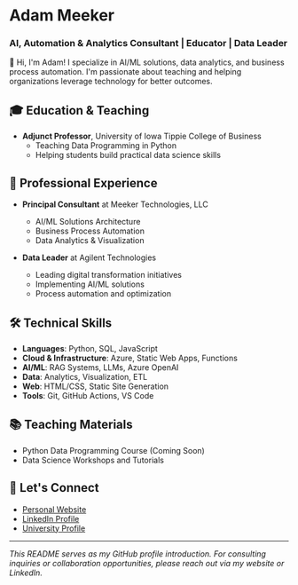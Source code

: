 # Adam Meeker
### AI, Automation & Analytics Consultant | Educator | Data Leader

👋 Hi, I'm Adam! I specialize in AI/ML solutions, data analytics, and business process automation. I'm passionate about teaching and helping organizations leverage technology for better outcomes.

## 🎓 Education & Teaching
- **Adjunct Professor**, University of Iowa Tippie College of Business
  - Teaching Data Programming in Python
  - Helping students build practical data science skills

## 💼 Professional Experience
- **Principal Consultant** at Meeker Technologies, LLC
  - AI/ML Solutions Architecture
  - Business Process Automation
  - Data Analytics & Visualization
  
- **Data Leader** at Agilent Technologies
  - Leading digital transformation initiatives
  - Implementing AI/ML solutions
  - Process automation and optimization

## 🛠️ Technical Skills
- **Languages**: Python, SQL, JavaScript
- **Cloud & Infrastructure**: Azure, Static Web Apps, Functions
- **AI/ML**: RAG Systems, LLMs, Azure OpenAI
- **Data**: Analytics, Visualization, ETL
- **Web**: HTML/CSS, Static Site Generation
- **Tools**: Git, GitHub Actions, VS Code

## 📚 Teaching Materials
- Python Data Programming Course (Coming Soon)
- Data Science Workshops and Tutorials

## 🤝 Let's Connect
- [Personal Website](https://adammeeker.com)
- [LinkedIn Profile](https://www.linkedin.com/in/adam-meeker/)
- [University Profile](https://tippie.uiowa.edu/people/adam-meeker)

---
*This README serves as my GitHub profile introduction. For consulting inquiries or collaboration opportunities, please reach out via my website or LinkedIn.*
